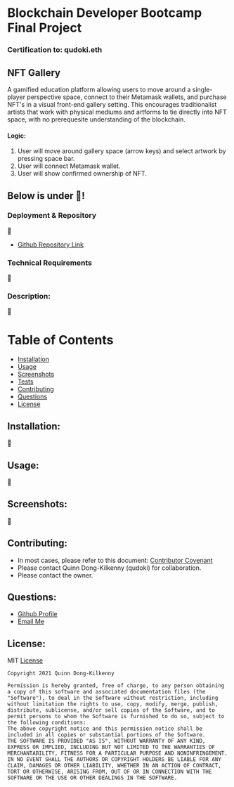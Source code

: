 # Blockchain Developer Bootcamp Final Project

### Certification to: qudoki.eth
## NFT Gallery

A gamified education platform allowing users to move around a single-player perspective space, connect to their Metamask wallets, and purchase NFT's in a visual front-end gallery setting. This encourages traditionalist artists that work with physical mediums and artforms to tie directly into NFT space, with no prerequesite understanding of the blockchain.
#### Logic:
1. User will move around gallery space (arrow keys) and select artwork by pressing space bar.
2. User will connect Metamask wallet.
3. User will show confirmed ownership of NFT.

## Below is under :construction:!

### Deployment & Repository
:construction:
- [Github Repository Link](https://github.com/qudoki/blockchain-developer-bootcamp-final-project)

### Technical Requirements
:construction:
<!-- * Javascript
* React.js
* JSX
* Express/Node.js
* MongoDB/Mongoose
* Node.js/Express
* Bootstrap
* Various NPM packages
* HTML5/CSS -->
  
### Description: 
:construction:

# Table of Contents
- [Installation](https://github.com/qudoki/blockchain-developer-bootcamp-final-project/blob/main/README.md#installation)
- [Usage](https://github.com/qudoki/qudoki/blockchain-developer-bootcamp-final-project/blob/main/README.md#usage)
- [Screenshots](https://github.com/qudoki/blockchain-developer-bootcamp-final-project/blob/main/README.md#screenshots)
- [Tests](https://github.com/qudoki/blockchain-developer-bootcamp-final-project/blob/main/README.md#usage)
- [Contributing](https://github.com/qudoki/blockchain-developer-bootcamp-final-project/blob/main/README.md#contributions)
- [Questions](https://github.com/qudoki/blockchain-developer-bootcamp-final-project/blob/main/README.md#questions)
- [License](https://github.com/qudoki/blockchain-developer-bootcamp-final-project/blob/main/README.md#license)

## Installation:
:construction:

## Usage:
:construction:

## Screenshots:
:construction:
<!-- ![ScreenShot](./client/public/new.png) -->

## Contributing:
- In most cases, please refer to this document: [Contributor Covenant](https://www.contributor-covenant.org/) 
- Please contact Quinn Dong-Kilkenny (qudoki) for collaboration.
- Please contact the owner.

## Questions:
- [Github Profile](https://github.com/qudoki)
- [Email Me](mailto:qdong327@gmail.com)

## License: 
MIT
[License](https://img.shields.io/badge/license-MIT-green")

    Copyright 2021 Quinn Dong-Kilkenny 

    Permission is hereby granted, free of charge, to any person obtaining a copy of this software and associated documentation files (the "Software"), to deal in the Software without restriction, including without limitation the rights to use, copy, modify, merge, publish, distribute, sublicense, and/or sell copies of the Software, and to permit persons to whom the Software is furnished to do so, subject to the following conditions:
    The above copyright notice and this permission notice shall be included in all copies or substantial portions of the Software.
    THE SOFTWARE IS PROVIDED "AS IS", WITHOUT WARRANTY OF ANY KIND, EXPRESS OR IMPLIED, INCLUDING BUT NOT LIMITED TO THE WARRANTIES OF MERCHANTABILITY, FITNESS FOR A PARTICULAR PURPOSE AND NONINFRINGEMENT. IN NO EVENT SHALL THE AUTHORS OR COPYRIGHT HOLDERS BE LIABLE FOR ANY CLAIM, DAMAGES OR OTHER LIABILITY, WHETHER IN AN ACTION OF CONTRACT, TORT OR OTHERWISE, ARISING FROM, OUT OF OR IN CONNECTION WITH THE SOFTWARE OR THE USE OR OTHER DEALINGS IN THE SOFTWARE.